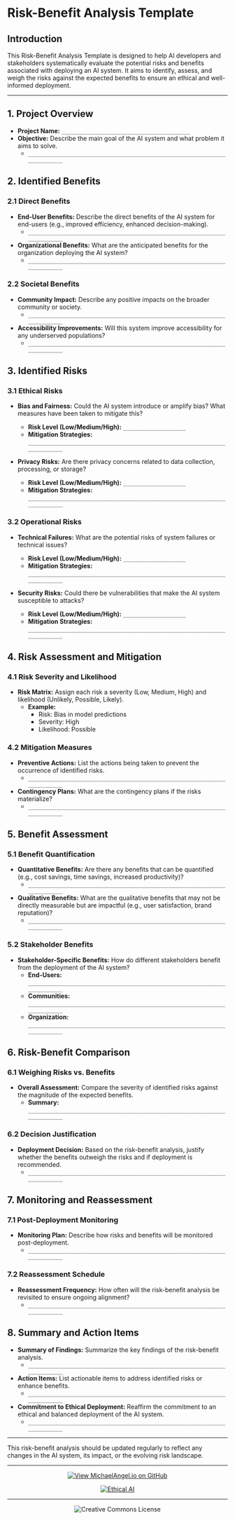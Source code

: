 # Risk-Benefit Analysis Template

## Introduction

This Risk-Benefit Analysis Template is designed to help AI developers and stakeholders systematically evaluate the potential risks and benefits associated with deploying an AI system. It aims to identify, assess, and weigh the risks against the expected benefits to ensure an ethical and well-informed deployment.

---

## 1. Project Overview

- **Project Name:** `_________________________________________`
- **Objective:** Describe the main goal of the AI system and what problem it aims to solve.
  - `__________________________________________________________________________`

## 2. Identified Benefits

### 2.1 Direct Benefits
- **End-User Benefits:** Describe the direct benefits of the AI system for end-users (e.g., improved efficiency, enhanced decision-making).
  - `__________________________________________________________________________`
- **Organizational Benefits:** What are the anticipated benefits for the organization deploying the AI system?
  - `__________________________________________________________________________`

### 2.2 Societal Benefits
- **Community Impact:** Describe any positive impacts on the broader community or society.
  - `__________________________________________________________________________`
- **Accessibility Improvements:** Will this system improve accessibility for any underserved populations?
  - `__________________________________________________________________________`

## 3. Identified Risks

### 3.1 Ethical Risks
- **Bias and Fairness:** Could the AI system introduce or amplify bias? What measures have been taken to mitigate this?
  - **Risk Level (Low/Medium/High):** `____________________`
  - **Mitigation Strategies:** `__________________________________________________________________________`

- **Privacy Risks:** Are there privacy concerns related to data collection, processing, or storage?
  - **Risk Level (Low/Medium/High):** `____________________`
  - **Mitigation Strategies:** `__________________________________________________________________________`

### 3.2 Operational Risks
- **Technical Failures:** What are the potential risks of system failures or technical issues?
  - **Risk Level (Low/Medium/High):** `____________________`
  - **Mitigation Strategies:** `__________________________________________________________________________`

- **Security Risks:** Could there be vulnerabilities that make the AI system susceptible to attacks?
  - **Risk Level (Low/Medium/High):** `____________________`
  - **Mitigation Strategies:** `__________________________________________________________________________`

## 4. Risk Assessment and Mitigation

### 4.1 Risk Severity and Likelihood
- **Risk Matrix:** Assign each risk a severity (Low, Medium, High) and likelihood (Unlikely, Possible, Likely).
  - **Example:**
    - Risk: Bias in model predictions
    - Severity: High
    - Likelihood: Possible

### 4.2 Mitigation Measures
- **Preventive Actions:** List the actions being taken to prevent the occurrence of identified risks.
  - `__________________________________________________________________________`
- **Contingency Plans:** What are the contingency plans if the risks materialize?
  - `__________________________________________________________________________`

## 5. Benefit Assessment

### 5.1 Benefit Quantification
- **Quantitative Benefits:** Are there any benefits that can be quantified (e.g., cost savings, time savings, increased productivity)?
  - `__________________________________________________________________________`
- **Qualitative Benefits:** What are the qualitative benefits that may not be directly measurable but are impactful (e.g., user satisfaction, brand reputation)?
  - `__________________________________________________________________________`

### 5.2 Stakeholder Benefits
- **Stakeholder-Specific Benefits:** How do different stakeholders benefit from the deployment of the AI system?
  - **End-Users:** `__________________________________________________________________________`
  - **Communities:** `__________________________________________________________________________`
  - **Organization:** `__________________________________________________________________________`

## 6. Risk-Benefit Comparison

### 6.1 Weighing Risks vs. Benefits
- **Overall Assessment:** Compare the severity of identified risks against the magnitude of the expected benefits.
  - **Summary:** `__________________________________________________________________________`

### 6.2 Decision Justification
- **Deployment Decision:** Based on the risk-benefit analysis, justify whether the benefits outweigh the risks and if deployment is recommended.
  - `__________________________________________________________________________`

## 7. Monitoring and Reassessment

### 7.1 Post-Deployment Monitoring
- **Monitoring Plan:** Describe how risks and benefits will be monitored post-deployment.
  - `__________________________________________________________________________`

### 7.2 Reassessment Schedule
- **Reassessment Frequency:** How often will the risk-benefit analysis be revisited to ensure ongoing alignment?
  - `__________________________________________________________________________`

## 8. Summary and Action Items

- **Summary of Findings:** Summarize the key findings of the risk-benefit analysis.
  - `__________________________________________________________________________`
- **Action Items:** List actionable items to address identified risks or enhance benefits.
  - `__________________________________________________________________________`
- **Commitment to Ethical Deployment:** Reaffirm the commitment to an ethical and balanced deployment of the AI system.
  - `__________________________________________________________________________`

---

This risk-benefit analysis should be updated regularly to reflect any changes in the AI system, its impact, or the evolving risk landscape.

<div align="center">

---

[![View MichaelAngel.io on GitHub](https://img.shields.io/badge/GitHub-View%20MichaelAngel.io-blue?logo=github)](https://github.com/M1ck4/MichaelAngel.io)

[![Ethical AI](https://img.shields.io/badge/Ethical%20AI-Priority-orange.svg)](https://github.com/M1ck4/MichaelAngel.io/blob/main/docs/the_codex/AI_Artisians_FAQ.md) 

---

![Creative Commons License](https://img.shields.io/badge/License-CC%20BY--NC--SA%204.0-lightgrey?style=for-the-badge&logo=creative-commons&logoColor=white)
</div>
